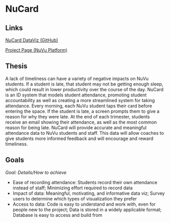 # NuCard

## Links

[NuCard DataViz (GitHub)](https://github.com/StarbirdTech/NuCard-DataViz)

[Project Page (NuVu Platform)](https://cambridge.nuvustudio.com/studios/12133-open-innovation-spring-2022/projects/79761-nucard-presencevis)

## Thesis

A lack of timeliness can have a variety of negative impacts on NuVu students. If a student is late, that student may not be getting enough sleep, which could result in lower productivity over the course of the day. NuCard is an ID system that models student attendance, promoting student accountability as well as creating a more streamlined system for taking attendance. Every morning, each NuVu student taps their card before entering the space. If the student is late, a screen prompts them to give a reason for why they were late. At the end of each trimester, students receive an email showing their attendance, as well as the most common reason for being late. NuCard will provide accurate and meaningful attendance data to NuVu students and staff. This data will allow coaches to give students more informed feedback and will encourage and reward timeliness.

## Goals

*Goal: Details/How to achieve*

- Ease of recording attendance: Students record their own attendance instead of staff; Minimizing effort required to record data
- Impact of data: Meaningful, motivating, and informative data viz; Survey users to determine which types of visualization they prefer
- Access to data: Code is easy to understand and work with, even for people new to the project; Data is stored in a widely applicable format; Database is easy to access and build from
